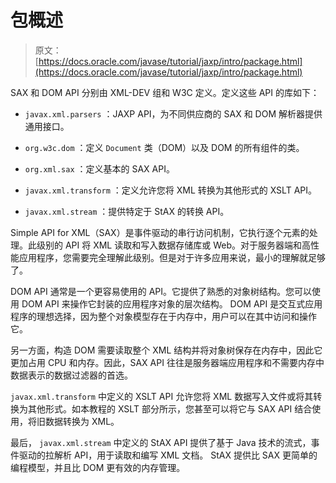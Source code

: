 # 包概述

> 原文： [https://docs.oracle.com/javase/tutorial/jaxp/intro/package.html](https://docs.oracle.com/javase/tutorial/jaxp/intro/package.html)

SAX 和 DOM API 分别由 XML-DEV 组和 W3C 定义。定义这些 API 的库如下：

*   `javax.xml.parsers` ：JAXP API，为不同供应商的 SAX 和 DOM 解析器提供通用接口。

*   `org.w3c.dom` ：定义 `Document` 类（DOM）以及 DOM 的所有组件的类。

*   `org.xml.sax` ：定义基本的 SAX API。

*   `javax.xml.transform` ：定义允许您将 XML 转换为其他形式的 XSLT API。

*   `javax.xml.stream` ：提供特定于 StAX 的转换 API。

Simple API for XML（SAX）是事件驱动的串行访问机制，它执行逐个元素的处理。此级别的 API 将 XML 读取和写入数据存储库或 Web。对于服务器端和高性能应用程序，您需要完全理解此级别。但是对于许多应用来说，最小的理解就足够了。

DOM API 通常是一个更容易使用的 API。它提供了熟悉的对象树结构。您可以使用 DOM API 来操作它封装的应用程序对象的层次结构。 DOM API 是交互式应用程序的理想选择，因为整个对象模型存在于内存中，用户可以在其中访问和操作它。

另一方面，构造 DOM 需要读取整个 XML 结构并将对象树保存在内存中，因此它更加占用 CPU 和内存。因此，SAX API 往往是服务器端应用程序和不需要内存中数据表示的数据过滤器的首选。

`javax.xml.transform` 中定义的 XSLT API 允许您将 XML 数据写入文件或将其转换为其他形式。如本教程的 XSLT 部分所示，您甚至可以将它与 SAX API 结合使用，将旧数据转换为 XML。

最后， `javax.xml.stream` 中定义的 StAX API 提供了基于 Java 技术的流式，事件驱动的拉解析 API，用于读取和编写 XML 文档。 StAX 提供比 SAX 更简单的编程模型，并且比 DOM 更有效的内存管理。